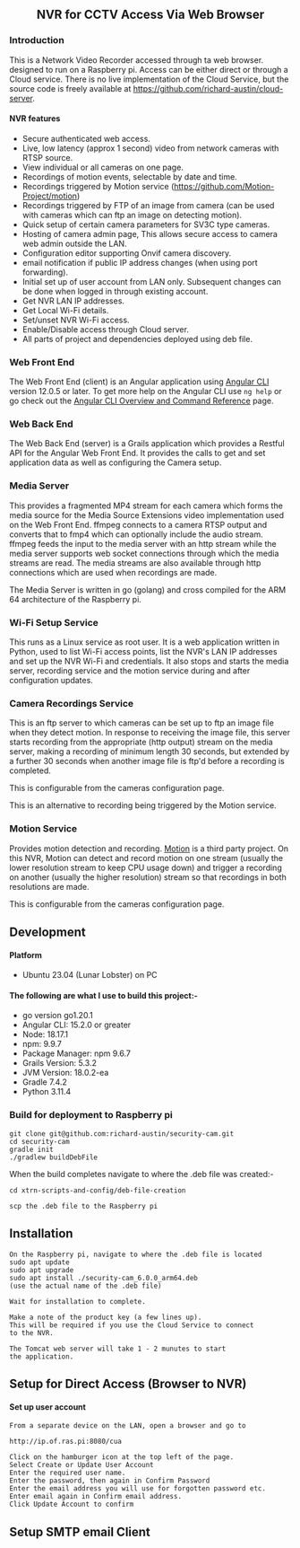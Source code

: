 <h2 style="text-align: center">NVR for CCTV Access Via Web Browser</h2>

### Introduction
This is a Network Video Recorder accessed through ta web browser. designed to run on a Raspberry pi.
Access can be either direct or through a Cloud service. There is no live implementation
of the Cloud Service, but the source code is freely available at
https://github.com/richard-austin/cloud-server.

#### NVR features
* Secure authenticated web access.
* Live, low latency (approx 1 second) video from network cameras with RTSP source.
* View individual or all cameras on one page.
* Recordings of motion events, selectable by date and time.
* Recordings triggered by Motion service (https://github.com/Motion-Project/motion)
* Recordings triggered by FTP of an image from camera (can be used with cameras which can ftp an image on detecting motion).  
* Quick setup of certain camera parameters for SV3C type cameras.
* Hosting of camera admin page, This allows secure access to camera web admin outside the LAN.
* Configuration editor supporting Onvif camera discovery.
* email notification if public IP address changes (when using port forwarding).
* Initial set up of user account from LAN only. Subsequent changes can be done when logged in through existing account.
* Get NVR LAN IP addresses.
* Get Local Wi-Fi details.
* Set/unset NVR Wi-Fi access.
* Enable/Disable access through Cloud server.
* All parts of project and dependencies deployed using deb file.

### Web Front End
The Web Front End (client) is an Angular application using [Angular CLI](https://github.com/angular/angular-cli) version 12.0.5 or later.
To get more help on the Angular CLI use `ng help` or go check out the [Angular CLI Overview and Command Reference](https://angular.io/cli) page.

### Web Back End
The Web Back End (server) is a Grails application which provides
a Restful API for the Angular Web Front End.
It provides the calls to get and set application data as
well as configuring the Camera setup.

### Media Server
This provides a fragmented MP4 stream for each camera which forms the media source for
the Media Source Extensions video implementation used on the Web Front End.
ffmpeg connects to a camera RTSP output and converts that to fmp4 which can optionally include the audio stream.
ffmpeg feeds the input to the media server with an http stream while the media server supports web socket
connections through which the media streams are read. The media streams are
also available through http connections which are used when recordings are made. 

The Media Server is written in go (golang) and cross compiled for the ARM 64 architecture of the Raspberry pi.
### Wi-Fi Setup Service
This runs as a Linux service as root user. It is a web application written in Python,
used to list Wi-Fi access points, list the NVR's LAN IP addresses and set up the NVR Wi-Fi and credentials.
It also stops and starts the media server, recording service and the motion service
during and after configuration updates.

### Camera Recordings Service
This is an ftp server to which cameras can be set up to ftp an image file
when they detect motion. In response to receiving the image file, this
server starts recording from the appropriate (http output) stream on the
media server, making a recording of minimum length 30 seconds, but extended by a further 
30 seconds when another image file is ftp'd before a recording is completed.

This is configurable from the cameras configuration page.

This is an alternative to recording being triggered by the Motion service.
### Motion Service
Provides motion detection and recording. <a href="https://github.com/Motion-Project/motion">Motion</a> is a third party project. 
On this NVR, Motion can detect and record motion on one stream (usually the lower resolution stream to keep CPU usage down) and
trigger a recording on another (usually the higher resolution) stream so that recordings
in both resolutions are made. 

This is configurable from the cameras configuration page.

## Development

#### Platform 
* Ubuntu 23.04 (Lunar Lobster) on PC

#### The following are what I use to build this project:-
* go version go1.20.1
* Angular CLI: 15.2.0 or greater
* Node: 18.17.1
* npm: 9.9.7
* Package Manager: npm 9.6.7
* Grails Version: 5.3.2
* JVM Version: 18.0.2-ea
* Gradle 7.4.2
* Python 3.11.4
### Build for deployment to Raspberry pi
```
git clone git@github.com:richard-austin/security-cam.git
cd security-cam
gradle init
./gradlew buildDebFile
```
When the build completes navigate to where the .deb file was created:-
```
cd xtrn-scripts-and-config/deb-file-creation

scp the .deb file to the Raspberry pi
```
## Installation
```
On the Raspberry pi, navigate to where the .deb file is located
sudo apt update
sudo apt upgrade
sudo apt install ./security-cam_6.0.0_arm64.deb 
(use the actual name of the .deb file)

Wait for installation to complete.

Make a note of the product key (a few lines up). 
This will be required if you use the Cloud Service to connect
to the NVR.

The Tomcat web server will take 1 - 2 munutes to start 
the application.
```
## Setup for Direct Access (Browser to NVR)
#### Set up user account
```
From a separate device on the LAN, open a browser and go to

http://ip.of.ras.pi:8080/cua

Click on the hamburger icon at the top left of the page.
Select Create or Update User Account
Enter the required user name.
Enter the password, then again in Confirm Password
Enter the email address you will use for forgotten password etc.
Enter email again in Confirm email address.
Click Update Account to confirm
```
## Setup SMTP email Client


